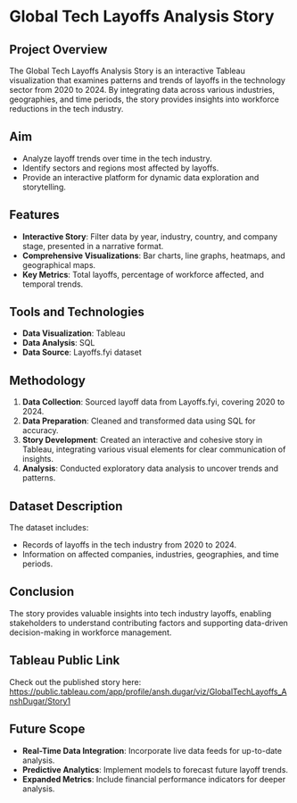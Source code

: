 # Global Tech Layoffs Analysis Story  

## Project Overview  
The Global Tech Layoffs Analysis Story is an interactive Tableau visualization that examines patterns and trends of layoffs in the technology sector from 2020 to 2024. By integrating data across various industries, geographies, and time periods, the story provides insights into workforce reductions in the tech industry.  

## Aim  
- Analyze layoff trends over time in the tech industry.  
- Identify sectors and regions most affected by layoffs.  
- Provide an interactive platform for dynamic data exploration and storytelling.  

## Features  
- **Interactive Story**: Filter data by year, industry, country, and company stage, presented in a narrative format.  
- **Comprehensive Visualizations**: Bar charts, line graphs, heatmaps, and geographical maps.  
- **Key Metrics**: Total layoffs, percentage of workforce affected, and temporal trends.  

## Tools and Technologies  
- **Data Visualization**: Tableau  
- **Data Analysis**: SQL  
- **Data Source**: Layoffs.fyi dataset  

## Methodology  
1. **Data Collection**: Sourced layoff data from Layoffs.fyi, covering 2020 to 2024.  
2. **Data Preparation**: Cleaned and transformed data using SQL for accuracy.  
3. **Story Development**: Created an interactive and cohesive story in Tableau, integrating various visual elements for clear communication of insights.  
4. **Analysis**: Conducted exploratory data analysis to uncover trends and patterns.  

## Dataset Description  
The dataset includes:  
- Records of layoffs in the tech industry from 2020 to 2024.  
- Information on affected companies, industries, geographies, and time periods.  

## Conclusion  
The story provides valuable insights into tech industry layoffs, enabling stakeholders to understand contributing factors and supporting data-driven decision-making in workforce management.  

## Tableau Public Link  
Check out the published story here: https://public.tableau.com/app/profile/ansh.dugar/viz/GlobalTechLayoffs_AnshDugar/Story1

## Future Scope  
- **Real-Time Data Integration**: Incorporate live data feeds for up-to-date analysis.  
- **Predictive Analytics**: Implement models to forecast future layoff trends.  
- **Expanded Metrics**: Include financial performance indicators for deeper analysis.  
